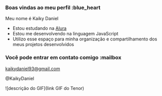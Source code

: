 ### Boas vindas ao meu perfil :blue_heart

Meu nome é Kaiky Daniel

- Estou estudando na [Alura](https://www.alura.com.br)
- Estou me desenvolvendo na linguagem JavaScript
- Utilizo esse espaço para minha organização e compartilhamento dos meus projetos desenvolvidos

### Você pode entrar em contato comigo :mailbox

kaikydaniel93@gmail.com 

@KaikyDaniel 

![descrição do GIF](link GIF do Tenor)
